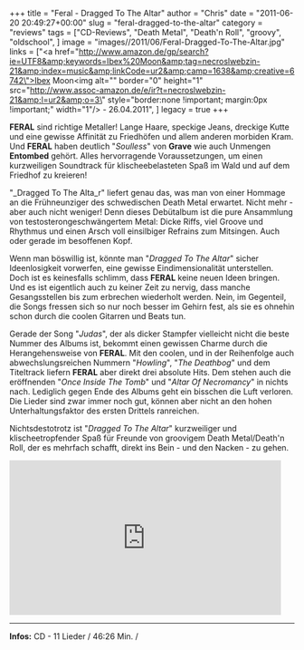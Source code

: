 +++
title = "Feral - Dragged To The Altar"
author = "Chris"
date = "2011-06-20 20:49:27+00:00"
slug = "feral-dragged-to-the-altar"
category = "reviews"
tags = ["CD-Reviews", "Death Metal", "Death'n Roll", "groovy", "oldschool", ]
image = "images//2011/06/Feral-Dragged-To-The-Altar.jpg"
links = ["<a href=\"http://www.amazon.de/gp/search?ie=UTF8&amp;keywords=Ibex%20Moon&amp;tag=necroslwebzin-21&amp;index=music&amp;linkCode=ur2&amp;camp=1638&amp;creative=6742\">Ibex Moon</a><img alt=\"\" border=\"0\" height=\"1\" src=\"http://www.assoc-amazon.de/e/ir?t=necroslwebzin-21&amp;l=ur2&amp;o=3\" style=\"border:none !important; margin:0px !important;\" width=\"1\"/> - 26.04.2011", ]
legacy = true
+++

**FERAL** sind richtige Metaller! Lange Haare, speckige Jeans, dreckige Kutte und eine gewisse Affinität zu Friedhöfen und allem anderen morbiden Kram. Und **FERAL** haben deutlich "_Soulless_" von **Grave** wie auch Unmengen **Entombed** gehört. Alles hervorragende Voraussetzungen, um einen kurzweiligen Soundtrack für klischeebelasteten Spaß im Wald und auf dem Friedhof zu kreieren!

"_Dragged To The Alta_r" liefert genau das, was man von einer Hommage an die Frühneunziger des schwedischen Death Metal erwartet. Nicht mehr - aber auch nicht weniger! Denn dieses Debütalbum ist die pure Ansammlung von testosterongeschwängertem Metal: Dicke Riffs, viel Groove und Rhythmus und einen Arsch voll einsilbiger Refrains zum Mitsingen. Auch oder gerade im besoffenen Kopf.

Wenn man böswillig ist, könnte man "_Dragged To The Altar_" sicher Ideenlosigkeit vorwerfen, eine gewisse Eindimensionalität unterstellen. Doch ist es keinesfalls schlimm, dass **FERAL** keine neuen Ideen bringen. Und es ist eigentlich auch zu keiner Zeit zu nervig, dass manche Gesangsstellen bis zum erbrechen wiederholt werden. Nein, im Gegenteil, die Songs fressen sich so nur noch besser im Gehirn fest, als sie es ohnehin schon durch die coolen Gitarren und Beats tun.

Gerade der Song "_Judas_", der als dicker Stampfer vielleicht nicht die beste Nummer des Albums ist, bekommt einen gewissen Charme durch die Herangehensweise von **FERAL**.
Mit den coolen, und in der Reihenfolge auch abwechslungsreichen Nummern "_Howling_", "_The Deathbog_" und dem Titeltrack liefern **FERAL** aber direkt drei absolute Hits. Dem stehen auch die eröffnenden "_Once Inside The Tomb_" und "_Altar Of Necromancy_" in nichts nach. Lediglich gegen Ende des Albums geht ein bisschen die Luft verloren. Die Lieder sind zwar immer noch gut, können aber nicht an den hohen Unterhaltungsfaktor des ersten Drittels ranreichen.

Nichtsdestotrotz ist "_Dragged To The Altar_" kurzweiliger und klischeetropfender Spaß für Freunde von groovigem Death Metal/Death'n Roll, der es mehrfach schafft, direkt ins Bein - und den Nacken - zu gehen.

<iframe allowfullscreen="" frameborder="0" height="273" src="http://www.youtube.com/embed/wWP3asMyaZY" width="480"></iframe>





---
**Infos:**
CD - 11 Lieder / 46:26 Min. / 
